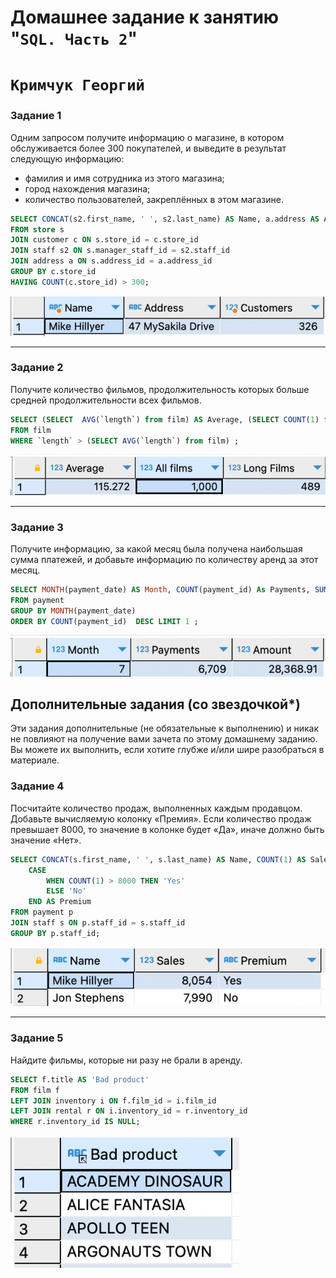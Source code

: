 # Домашнее задание к занятию "`SQL. Часть 2`"
# `Кримчук Георгий`



### Задание 1

Одним запросом получите информацию о магазине, в котором обслуживается более 300 покупателей, и выведите в результат следующую информацию:
- фамилия и имя сотрудника из этого магазина;
- город нахождения магазина;
- количество пользователей, закреплённых в этом магазине.

```SQL
SELECT CONCAT(s2.first_name, ' ', s2.last_name) AS Name, a.address AS Address, COUNT(c.store_id) AS Customers
FROM store s 
JOIN customer c ON s.store_id = c.store_id 
JOIN staff s2 ON s.manager_staff_id = s2.staff_id 
JOIN address a ON s.address_id = a.address_id 
GROUP BY c.store_id 
HAVING COUNT(c.store_id) > 300;
```

![1](https://github.com/George210890/12-04.md/blob/main/Screenshot_1.png)

---

### Задание 2

Получите количество фильмов, продолжительность которых больше средней продолжительности всех фильмов.

```SQL
SELECT (SELECT  AVG(`length`) from film) AS Average, (SELECT COUNT(1) from film) AS 'All films', COUNT(1) AS 'Long Films'
FROM film 
WHERE `length` > (SELECT AVG(`length`) from film) ;
```

![2](https://github.com/George210890/12-04.md/blob/main/Screenshot_2.png)

---

### Задание 3

Получите информацию, за какой месяц была получена наибольшая сумма платежей, и добавьте информацию по количеству аренд за этот месяц.

```SQL
SELECT MONTH(payment_date) AS Month, COUNT(payment_id) As Payments, SUM(amount) AS Amount
FROM payment
GROUP BY MONTH(payment_date) 
ORDER BY COUNT(payment_id)  DESC LIMIT 1 ;
```

![3](https://github.com/George210890/12-04.md/blob/main/Screenshot_3.png)

## Дополнительные задания (со звездочкой*)

Эти задания дополнительные (не обязательные к выполнению) и никак не повлияют на получение вами зачета по этому домашнему заданию. Вы можете их выполнить, если хотите глубже и/или шире разобраться в материале.

### Задание 4

Посчитайте количество продаж, выполненных каждым продавцом. Добавьте вычисляемую колонку «Премия». Если количество продаж превышает 8000, то значение в колонке будет «Да», иначе должно быть значение «Нет».

```SQL
SELECT CONCAT(s.first_name, ' ', s.last_name) AS Name, COUNT(1) AS Sales,
	CASE
		WHEN COUNT(1) > 8000 THEN 'Yes'
		ELSE 'No'
	END AS Premium
FROM payment p 
JOIN staff s ON p.staff_id = s.staff_id 
GROUP BY p.staff_id;
```

![4](https://github.com/George210890/12-04.md/blob/main/Screenshot_4.png)

---


### Задание 5

Найдите фильмы, которые ни разу не брали в аренду.

```SQL
SELECT f.title AS 'Bad product'
FROM film f
LEFT JOIN inventory i ON f.film_id = i.film_id
LEFT JOIN rental r ON i.inventory_id = r.inventory_id
WHERE r.inventory_id IS NULL;
```

![5](https://github.com/George210890/12-04.md/blob/main/Screenshot_5.png)
